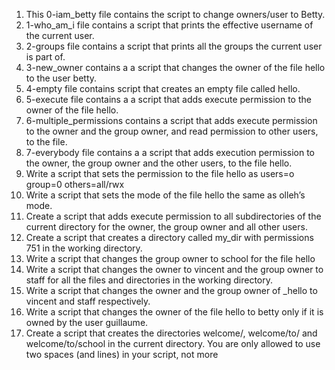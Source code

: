 1. This 0-iam_betty file contains the script to change owners/user to Betty.
2. 1-who_am_i file contains a script that prints the effective username of the current user.
3. 2-groups file contains a script that prints all the groups the current user is part of.
4. 3-new_owner contains a a script that changes the owner of the file hello to the user betty.
5. 4-empty file contains script that creates an empty file called hello.
6. 5-execute file contains a a script that adds execute permission to the owner of the file hello.
7. 6-multiple_permissions contains a script that adds execute permission to the owner and the group owner, and read permission to other users, to the file.
8. 7-everybody file contains a a script that adds execution permission to the owner, the group owner and the other users, to the file hello.
9. Write a script that sets the permission to the file hello as users=o group=0 others=all/rwx
10. Write a script that sets the mode of the file hello the same as olleh’s mode.
11. Create a script that adds execute permission to all subdirectories of the current directory for the owner, the group owner and all other users.
12. Create a script that creates a directory called my_dir with permissions 751 in the working directory.
13. Write a script that changes the group owner to school for the file hello
14. Write a script that changes the owner to vincent and the group owner to staff for all the files and directories in the working directory.
15. Write a script that changes the owner and the group owner of _hello to vincent and staff respectively.
16. Write a script that changes the owner of the file hello to betty only if it is owned by the user guillaume.
17. Create a script that creates the directories welcome/, welcome/to/ and welcome/to/school in the current directory. You are only allowed to use two spaces (and lines) in your script, not more
